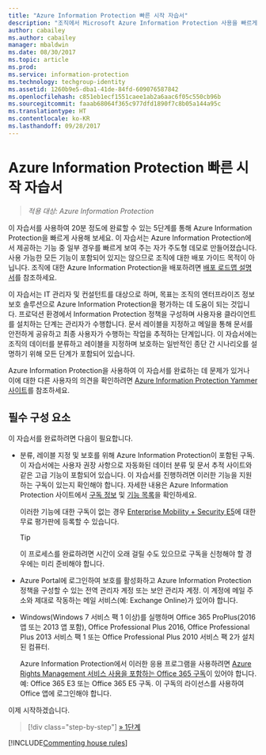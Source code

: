 ```yaml
---
title: "Azure Information Protection 빠른 시작 자습서"
description: "조직에서 Microsoft Azure Information Protection 사용을 빠르게 시작하는 방법을 확인할 수 있는 20분 정도의 소개 자습서입니다."
author: cabailey
ms.author: cabailey
manager: mbaldwin
ms.date: 08/30/2017
ms.topic: article
ms.prod: 
ms.service: information-protection
ms.technology: techgroup-identity
ms.assetid: 1260b9e5-dba1-41de-84fd-609076587842
ms.openlocfilehash: c851eb1ecf1551caee1ab2a6aac6f05c550cb96b
ms.sourcegitcommit: faaab68064f365c977dfd1890f7c8b05a144a95c
ms.translationtype: HT
ms.contentlocale: ko-KR
ms.lasthandoff: 09/28/2017
---
```

# <a name="quick-start-tutorial-for-azure-information-protection"></a>Azure Information Protection 빠른 시작 자습서 

>*적용 대상: Azure Information Protection*

이 자습서를 사용하여 20분 정도에 완료할 수 있는 5단계를 통해 Azure Information Protection을 빠르게 사용해 보세요. 이 자습서는 Azure Information Protection에서 제공하는 기능 중 일부 경우를 빠르게 보여 주는 자가 주도형 데모로 만들어졌습니다. 사용 가능한 모든 기능이 포함되어 있지는 않으므로 조직에 대한 배포 가이드 목적이 아닙니다. 조직에 대한 Azure Information Protection을 배포하려면 [배포 로드맵 설명서](../plan-design/deployment-roadmap.md)를 참조하세요. 

이 자습서는 IT 관리자 및 컨설턴트를 대상으로 하며, 목표는 조직의 엔터프라이즈 정보 보호 솔루션으로 Azure Information Protection을 평가하는 데 도움이 되는 것입니다. 프로덕션 환경에서 Information Protection 정책을 구성하며 사용자용 클라이언트를 설치하는 단계는 관리자가 수행합니다. 문서 레이블을 지정하고 메일을 통해 문서를 안전하게 공유하고 최종 사용자가 수행하는 작업을 추적하는 단계입니다. 이 자습서에는 조직의 데이터를 분류하고 레이블을 지정하며 보호하는 일반적인 종단 간 시나리오를 설명하기 위해 모든 단계가 포함되어 있습니다. 

Azure Information Protection을 사용하여 이 자습서를 완료하는 데 문제가 있거나 이에 대한 다른 사용자의 의견을 확인하려면 [Azure Information Protection Yammer 사이트](https://www.yammer.com/askipteam/#/threads/inGroup?type=in_group&feedId=8652489&view=all)를 참조하세요.

## <a name="prerequisites"></a>필수 구성 요소 
이 자습서를 완료하려면 다음이 필요합니다.

- 분류, 레이블 지정 및 보호를 위해 Azure Information Protection이 포함된 구독. 이 자습서에는 사용자 권장 사항으로 자동화된 데이터 분류 및 문서 추적 사이트와 같은 고급 기능이 포함되어 있습니다. 이 자습서를 진행하려면 이러한 기능을 지원하는 구독이 있는지 확인해야 합니다. 자세한 내용은 Azure Information Protection 사이트에서 [구독 정보](https://www.microsoft.com/cloud-platform/azure-information-protection-pricing) 및 [기능 목록](https://www.microsoft.com/cloud-platform/azure-information-protection-features)을 확인하세요.
    
    이러한 기능에 대한 구독이 없는 경우 [Enterprise Mobility + Security E5](https://portal.office.com/Signup/Signup.aspx?OfferId=87dd2714-d452-48a0-a809-d2f58c4f68b7)에 대한 무료 평가판에 등록할 수 있습니다.
    
  > [!TIP] 
  > 이 프로세스를 완료하려면 시간이 오래 걸릴 수도 있으므로 구독을 신청해야 할 경우에는 미리 준비해야 합니다.

- Azure Portal에 로그인하여 보호를 활성화하고 Azure Information Protection 정책을 구성할 수 있는 전역 관리자 계정 또는 보안 관리자 계정. 이 계정에 메일 주소와 제대로 작동하는 메일 서비스(예: Exchange Online)가 있어야 합니다.

- Windows(Windows 7 서비스 팩 1 이상)를 실행하며 Office 365 ProPlus(2016 앱 또는 2013 앱 포함), Office Professional Plus 2016, Office Professional Plus 2013 서비스 팩 1 또는 Office Professional Plus 2010 서비스 팩 2가 설치된 컴퓨터. 
    
    Azure Information Protection에서 이러한 응용 프로그램을 사용하려면 [Azure Rights Management 서비스 사용을 포함하는 Office 365 구독](http://download.microsoft.com/download/E/C/F/ECF42E71-4EC0-48FF-AA00-577AC14D5B5C/Azure_Information_Protection_licensing_datasheet_EN-US.pdf)이 있어야 합니다. 예: Office 365 E3 또는 Office 365 E5 구독. 이 구독의 라이선스를 사용하여 Office 앱에 로그인해야 합니다.

이제 시작하겠습니다.

>[!div class="step-by-step"]
[&#187; 1단계](infoprotect-tutorial-step1.md)

[!INCLUDE[Commenting house rules](../includes/houserules.md)]

